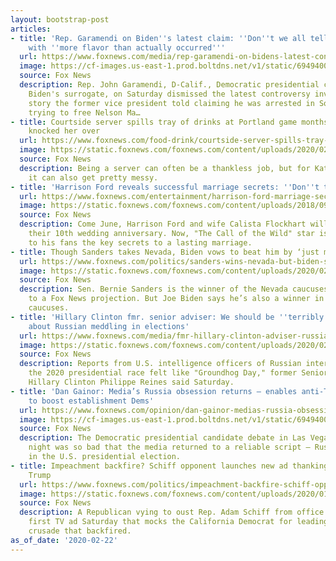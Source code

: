 ```yaml
---
layout: bootstrap-post
articles:
- title: 'Rep. Garamendi on Biden''s latest claim: ''Don''t we all tell stories''
    with ''more flavor than actually occurred'''
  url: https://www.foxnews.com/media/rep-garamendi-on-bidens-latest-controversy-dont-we-all-tell-stories-with-more-flavor-than-actually-occurred
  image: https://cf-images.us-east-1.prod.boltdns.net/v1/static/694940094001/77ab1b72-db9b-45de-97bb-999d6944cbda/3409cf88-ff0f-4ea2-9aee-cb1a056b5f6e/1280x720/match/image.jpg
  source: Fox News
  description: Rep. John Garamendi, D-Calif., Democratic presidential candidate Joe
    Biden's surrogate, on Saturday dismissed the latest controversy involving an unverified
    story the former vice president told claiming he was arrested in South Africa
    trying to free Nelson Ma…
- title: Courtside server spills tray of drinks at Portland game months after LeBron
    knocked her over
  url: https://www.foxnews.com/food-drink/courtside-server-spills-tray-drinks-portland
  image: https://static.foxnews.com/foxnews.com/content/uploads/2020/02/Serving-Tray-iStock.jpg
  source: Fox News
  description: Being a server can often be a thankless job, but for Katy Stevens,
    it can also get pretty messy.
- title: 'Harrison Ford reveals successful marriage secrets: ''Don''t talk'''
  url: https://www.foxnews.com/entertainment/harrison-ford-marriage-secrets
  image: https://static.foxnews.com/foxnews.com/content/uploads/2018/09/RT_CalistaFlockhart.jpg
  source: Fox News
  description: Come June, Harrison Ford and wife Calista Flockhart will celebrate
    their 10th wedding anniversary. Now, "The Call of the Wild" star is revealing
    to his fans the key secrets to a lasting marriage.
- title: Though Sanders takes Nevada, Biden vows to beat him by ‘just moving on’
  url: https://www.foxnews.com/politics/sanders-wins-nevada-but-biden-says-he-beats-him-by-just-moving-on
  image: https://static.foxnews.com/foxnews.com/content/uploads/2020/02/1st-a-bidenhenderson.jpg
  source: Fox News
  description: Sen. Bernie Sanders is the winner of the Nevada caucuses, according
    to a Fox News projection. But Joe Biden says he’s also a winner in Saturday’s
    caucuses.
- title: 'Hillary Clinton fmr. senior adviser: We should be ''terribly concerned''
    about Russian meddling in elections'
  url: https://www.foxnews.com/media/fmr-hillary-clinton-adviser-russian-meddling-2020-election-groundhog-day
  image: https://static.foxnews.com/foxnews.com/content/uploads/2020/02/PHILIPPE.jpg
  source: Fox News
  description: Reports from U.S. intelligence officers of Russian interference in
    the 2020 presidential race felt like "Groundhog Day," former Senior Adviser to
    Hillary Clinton Philippe Reines said Saturday.
- title: 'Dan Gainor: Media’s Russia obsession returns – enables anti-Trump journalists
    to boost establishment Dems'
  url: https://www.foxnews.com/opinion/dan-gainor-medias-russia-obsession-returns-enables-anti-trump-journalists-to-boost-establishment-dems
  image: https://cf-images.us-east-1.prod.boltdns.net/v1/static/694940094001/d658715e-ad54-4a52-b729-91a0b45b8943/28a1ddd6-6835-420c-a1dd-4ca9a6cd2e5a/1280x720/match/image.jpg
  source: Fox News
  description: The Democratic presidential candidate debate in Las Vegas Wednesday
    night was so bad that the media returned to a reliable script – Russian interference
    in the U.S. presidential election.
- title: Impeachment backfire? Schiff opponent launches new ad thanking him for helping
    Trump
  url: https://www.foxnews.com/politics/impeachment-backfire-schiff-opponent-launches-new-ad-thanking-him-for-helping-trump
  image: https://static.foxnews.com/foxnews.com/content/uploads/2020/01/08456596-AP20022717510855.jpg
  source: Fox News
  description: A Republican vying to oust Rep. Adam Schiff from office launched his
    first TV ad Saturday that mocks the California Democrat for leading an impeachment
    crusade that backfired.
as_of_date: '2020-02-22'
---
```



